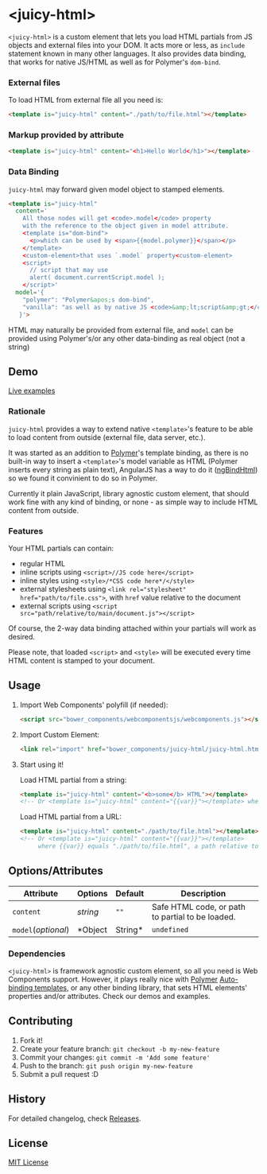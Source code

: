 &lt;juicy-html&gt;
==============

`<juicy-html>` is a custom element that lets you load HTML partials from JS objects and external files into your DOM. It acts more or less, as `include` statement known in many other languages. It also provides data binding, that works for native JS/HTML as well as for Polymer's `dom-bind`.

### External files
To load HTML from external file all you need is:
```html
<template is="juicy-html" content="./path/to/file.html"></template>
```

### Markup provided by attribute
```html
<template is="juicy-html" content="<h1>Hello World</h1>"></template>
```

### Data Binding
`juicy-html` may forward given model object to stamped elements.

```html
<template is="juicy-html"
  content='
    All those nodes will get <code>.model</code> property
    with the reference to the object given in model attribute.
    <template is="dom-bind">
      <p>which can be used by <span>{{model.polymer}}</span></p>
    </template>
    <custom-element>that uses `.model` property<custom-element>
    <script>
      // script that may use
      alert( document.currentScript.model );
    </script>'
  model='{
    "polymer": "Polymer&apos;s dom-bind",
    "vanilla": "as well as by native JS <code>&amp;lt;script&amp;gt;</code> or custom elements"
   }'>
```
HTML may naturally be provided from external file, and `model` can be provided using Polymer's/or any other data-binding as real object (not a string)


## Demo

[Live examples](http://Juicy.github.io/juicy-html)

### Rationale

`juicy-html` provides a way to extend native `<template>`'s feature to be able to load content from outside (external file, data server, etc.).

It was started as an addition to [Polymer](http://www.polymer-project.org/)'s template binding, as there is no built-in way to insert a `<template>`'s model variable as HTML (Polymer inserts every string as plain text), AngularJS has a way to do it ([ngBindHtml](http://docs.angularjs.org/api/ng.directive:ngBindHtml)) so we found it convinient to do so in Polymer.

Currently it plain JavaScript, library agnostic custom element, that should work fine with any kind of binding, or none - as simple way to include HTML content from outside.

### Features

Your HTML partials can contain:
 - regular HTML
 - inline scripts using `<script>//JS code here</script>`
 - inline styles using `<style>/*CSS code here*/</style>`
 - external stylesheets using `<link rel="stylesheet" href="path/to/file.css">`, with `href` value relative to the document
 - external scripts using `<script src="path/relative/to/main/document.js"></script>`

Of course, the 2-way data binding attached within your partials will work as desired.

Please note, that loaded `<script>` and `<style>` will be executed every time HTML content is stamped to your document.


## Usage

1. Import Web Components' polyfill (if needed):

    ```html
    <script src="bower_components/webcomponentsjs/webcomponents.js"></script>
    ```

2. Import Custom Element:

    ```html
    <link rel="import" href="bower_components/juicy-html/juicy-html.html">
    ```

3. Start using it!

	Load HTML partial from a string:

	```html
	<template is="juicy-html" content="<b>some</b> HTML"></template>
	<!-- Or <template is="juicy-html" content="{{var}}"></template> where {{ var }} equals "<b>some</b> HTML" -->
	```

	Load HTML partial from a URL:

	```html
	<template is="juicy-html" content="./path/to/file.html"></template>
	<!-- Or <template is="juicy-html" content="{{var}}"></template>
	     where {{var}} equals "./path/to/file.html", a path relative to the document that must start with / or ./ -->
	```

## Options/Attributes

Attribute           | Options         | Default     | Description
---                 | ---             | ---         | ---
`content`           | *string*		  | `""`	    | Safe HTML code, or path to partial to be loaded.
`model`(_optional_) | *Object|String* | `undefined` | Object (or `JSON.stringify`'ied Object) to be attached to everyroot node of loaded document


### Dependencies

`<juicy-html>` is framework agnostic custom element, so all you need is Web Components support.
However, it plays really nice with [Polymer](http://www.polymer-project.org/) [Auto-binding templates](https://www.polymer-project.org/1.0/docs/devguide/templates.html#dom-bind), or any other binding library, that sets HTML elements' properties and/or attributes. Check our demos and examples.

## Contributing

1. Fork it!
2. Create your feature branch: `git checkout -b my-new-feature`
3. Commit your changes: `git commit -m 'Add some feature'`
4. Push to the branch: `git push origin my-new-feature`
5. Submit a pull request :D

## History

For detailed changelog, check [Releases](https://github.com/Juicy/juicy-element/releases).

## License

[MIT License](http://opensource.org/licenses/MIT)
